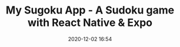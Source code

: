 ---
title: "My Sugoku App - A Sudoku game with React Native & Expo"
layout: post
date: 2020-12-02 16:54
projects: true
hidden: true # don't count this post in blog pagination
category: project
externalLink: https://expo.io/@bobbyseptianto/projects/my-sugoku-app
---
